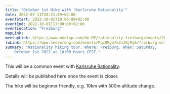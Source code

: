 ```yaml
---
title: "October 1st Hike with 'Karlsruhe Rationality'"
date: 2022-07-11T20:21:19+02:00
eventStart: 2022-10-01T10:00:00+02:00
eventEnd: 2022-10-01T17:00:00+02:00
eventLocation: "Freiburg"
mapLink:
meetupLink: https://www.meetup.com/de-DE/rationality-freiburg/events/287145449/
lwLink: https://www.lesswrong.com/events/PqzQKgo7a3nJGjRy6/freiburg-october-1st-hike-with-karlsruhe-rationality
summary: "Rationality hiking tour. Where: Freiburg. When: Saturday,
    October 1st 2022 at 10:00 hours CEST."
---
```


This will be a common event with [Karlsruhe
Rationality](https://www.lesswrong.com/groups/kw7Zb8DLmZtsK8g3R).

Details will be published here once the event is closer.

The hike will be beginner friendly, e.g. 10km with 500m altitude change.
